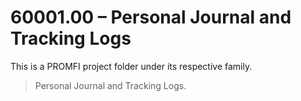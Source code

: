 # 60001.00 – Personal Journal and Tracking Logs

This is a PROMFI project folder under its respective family.

> Personal Journal and Tracking Logs.
